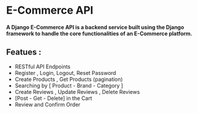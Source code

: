 # E-Commerce API
#### A Django E-Commerce API is a backend service built using the Django framework to handle the core functionalities of an E-Commerce platform.
## Featues :
- RESTful API Endpoints
- Register , Login, Logout, Reset Password
- Create Products , Get Products (pagination)
- Searching by [ Product - Brand - Category ]
- Create Reviews , Update Reviews , Delete Reviews
- [Post - Get - Delete] in the Cart
- Review and Confirm Order
